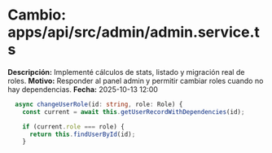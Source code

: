 # Cambio: apps/api/src/admin/admin.service.ts
**Descripción:** Implementé cálculos de stats, listado y migración real de roles.
**Motivo:** Responder al panel admin y permitir cambiar roles cuando no hay dependencias.
**Fecha:** 2025-10-13 12:00
```ts
  async changeUserRole(id: string, role: Role) {
    const current = await this.getUserRecordWithDependencies(id);

    if (current.role === role) {
      return this.findUserById(id);
    }
```
